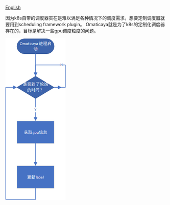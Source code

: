 [English](en/README.md)

因为k8s自带的调度器实在是难以满足各种情况下的调度需求，想要定制调度器就要用到scheduling framework plugin。
Omaticaya就是为了k8s的定制化调度器存在的，目标是解决一些gpu调度粒度的问题。

![Omaticaya's Flow Chart](pic/Omaticaya-FlowChart.png)